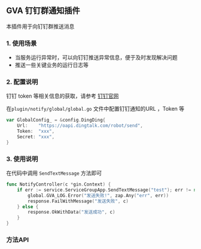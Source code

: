 ## GVA 钉钉群通知插件

本插件用于向钉钉群推送消息

### 1. 使用场景

- 当服务运行异常时，可以向钉钉推送异常信息，便于及时发现解决问题
- 推送一些关键业务的运行日志等

### 2. 配置说明

钉钉 token 等相关信息的获取，请参考 [钉钉官网](https://developers.dingtalk.com/document/robots/custom-robot-access?spm=ding_open_doc.document.0.0.7f8710afbfzduV#topic-2026027)

在`plugin/notify/global/global.go` 文件中配置钉钉通知的URL ，Token 等

```go
var GlobalConfig_ = &config.DingDing{
	Url:    "https://oapi.dingtalk.com/robot/send",
	Token:  "xxx",
	Secret: "xxx",
}
```
### 3. 使用说明

在代码中调用 `SendTextMessage` 方法即可
```go
func NotifyController(c *gin.Context) {
    if err := service.ServiceGroupApp.SendTextMessage("test"); err != nil {
        global.GVA_LOG.Error("发送失败!", zap.Any("err", err))
        response.FailWithMessage("发送失败", c)
    } else {
        response.OkWithData("发送成功", c)
    }
}

```
### 方法API

